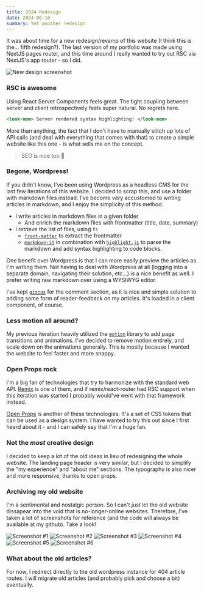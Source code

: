 ```yaml
---
title: 2024 Redesign
date: 2024-06-10
summary: Yet another redesign
---
```


It was about time for a new redesign/revamp of this website (I think this is the... fifth redesign?). The last version of my portfolio was made using NextJS pages router, and this time around I really wanted to try out RSC via NextJS's app router - so I did.

![New design screenshot](/24-website.jpg)

### RSC is awesome

Using React Server Components feels great. The tight coupling between server and client retrospectively feels super natural. No regrets here.

```html
<look-mom> Server rendered syntax highlighting! </look-mom>
```

More than anything, the fact that I don't have to manually stitch up lots of API calls (and deal with everything that comes with that) to create a simple website like this one - is what sells me on the concept.

> SEO is nice too 🙂

### Begone, Wordpress!

If you didn't know, I've been using Wordpress as a headless CMS for the last few iterations of this website. I decided to scrap this, and use a folder with markdown files instead. I've become very accustomed to writing articles in markdown, and I enjoy the simplicity of this method.

- I write articles in markdown files in a given folder
  - And enrich the markdown files with frontmatter (title, date, summary)
- I retrieve the list of files, using `fs`
  - [`front-matter`](https://www.npmjs.com/package/front-matter) to extract the frontmatter
  - [`markdown-it`](https://github.com/markdown-it/markdown-it) in combination with [`highlight.js`](https://highlightjs.org/) to parse the markdown and add syntax highlighting to code blocks.

One benefit over Wordpress is that I can more easily preview the articles as I'm writing them. Not having to deal with Wordpress at all (logging into a separate domain, navigating their solution, etc...) is a nice benefit as well. I prefer writing raw markdown over using a WYSIWYG editor.

I've kept [`giscus`](https://giscus.app/) for the comment section, as it is nice and simple solution to adding some form of reader-feedback on my articles. It's loaded in a client component, of course.

### Less motion all around?

My previous iteration heavily utilized the [`motion`](https://motion.dev/) library to add page transitions and animations. I've decided to remove motion entirely, and scale down on the animations generally. This is mostly because I wanted the website to feel faster and more snappy.

### Open Props rock

I'm a big fan of technologies that try to harmonize with the standard web API. [Remix](https://remix.run/) is one of them, and if remix/react-router had RSC support when this iteration was started I probably would've went with that framework instead.

[Open Props](https://open-props.style/) is another of these technologies. It's a set of CSS tokens that can be used as a design system. I have wanted to try this out since I first heard about it - and I can safely say that I'm a huge fan.

### Not the _most_ creative design

I decided to keep a lot of the old ideas in lieu of redesigning the whole website. The landing page header is very similar, but I decided to simplify the "my experience" and "about me" sections. The typography is also nicer and more responsive, thanks to open props.

### Archiving my old website

I'm a sentimental and nostalgic person. So I can't just let the old website dissapear into the void that is no-longer-online websites. Therefore, I've taken a lot of screenshots for reference (and the code will always be available at my github). Take a look!

![Screenshot #1](/old_website/1.jpg)
![Screenshot #2](/old_website/2.jpg)
![Screenshot #3](/old_website/3.jpg)
![Screenshot #4](/old_website/4.jpg)
![Screenshot #5](/old_website/5.jpg)
![Screenshot #6](/old_website/6.jpg)

### What about the old articles?

For now, I redirect directly to the old wordpress instance for 404 article routes. I will migrate old articles (and probably pick and choose a bit) eventually.
